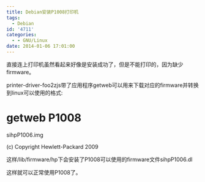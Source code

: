 ```yaml
---
title: Debian安装P1008打印机
tags:
  - Debian
id: '4711'
categories:
  - - GNU/Linux
date: 2014-01-06 17:01:00
---
```



<!-- more -->
直接连上打印机虽然看起来好像是安装成功了，但是不能打印的，因为缺少firmware。

printer-driver-foo2zjs带了应用程序getweb可以用来下载对应的firmware并转换到linux可以使用的格式:

# getweb P1008
sihpP1006.img

(c) Copyright Hewlett-Packard 2009

这样/lib/firmware/hp下会安装了P1008可以使用的firmware文件sihpP1006.dl

这样就可以正常使用P1008了。